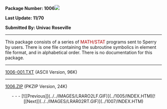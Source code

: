 <x-sas-window top="162" bottom="768" left="24" right="554">



<b>Package Number: 1006</b>![](../../IMAGES/OS2200.JPG)


<b>Last Update: 11/70</b>


<b>Submitted By: Univac Roseville</b>


&#10;
- - -
This package consists of a series of <font color="#AF0000">MATH/STAT
</font>programs sent to Sperry by users. There is one file containing
the subroutine symbolics in element file format, and in alphabetical
order. There is no documentation for this package.


&#10;
- - -
[1006-001.TXT](1006-001.TXT)
(ASCII Version, 96K)


&#10;
- - -
[1006.ZIP](1006.ZIP)
(PKZIP Version, 24K)

<center>
- - -
[![[Previous]](../../IMAGES/LRARO2LF.GIF)](../1005/INDEX.HTM)[![[Next]](../../IMAGES/LRAR02RT.GIF)](../1007/INDEX.HTM)
</center>


</x-sas-window>